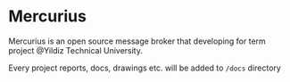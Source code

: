 # Mercurius
Mercurius is an open source message broker that developing for term project @Yildiz Technical University.

Every project reports, docs, drawings etc. will be added to `/docs` directory 